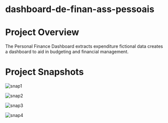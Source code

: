 # dashboard-de-finan-ass-pessoais

# Project Overview
The Personal Finance Dashboard extracts expenditure fictional data creates a dashboard to aid in budgeting and financial management.

# Project Snapshots

![snap1](https://github.com/arsnfreitas/dashboard-de-finan-ass-pessoais/assets/105644294/0db2ed5b-ae85-46c7-a355-f4efe401a8f7)

![snap2](https://github.com/arsnfreitas/dashboard-de-finan-ass-pessoais/assets/105644294/427c3167-8c69-4fe4-a6b7-3ce08b36da12)

![snap3](https://github.com/arsnfreitas/dashboard-de-finan-ass-pessoais/assets/105644294/fe8190b6-0aa1-4f35-98ba-ee5341305cce)

![snap4](https://github.com/arsnfreitas/dashboard-de-finan-ass-pessoais/assets/105644294/fec9f571-8041-4907-844f-b927b5df5882)


